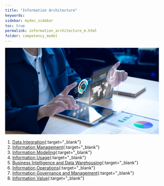 ```yaml
---
title: "Information Architecture"
keywords: 
sidebar: mydoc_sidebar
toc: true
permalink: information_architecture_m.html
folder: competency_model
---
```


![Information Architecture](media/information_architecture_m_001.png)

1. [Data Integration](data_integration.md){:target="_blank"}
2. [Information Management](information_management.md){:target="_blank"}
3. [Information Modeling](information_modeling.md){:target="_blank"}
4. [Information Usage](information_usage.md){:target="_blank"}
5. [Business Intelligence and Data Warehousing](bidw.md){:target="_blank"}
6. [Information Operations](information_operations.md){:target="_blank"}
7. [Information Governance and Management](igm.md){:target="_blank"}
8. [Information Value](information_value.md){:target="_blank"}